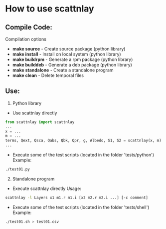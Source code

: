 How to use scattnlay
====================

Compile Code:
-------------

Compilation options

 - **make source** - Create source package (python library)
 - **make install** - Install on local system (python library)
 - **make buildrpm** - Generate a rpm package (python library)
 - **make builddeb** - Generate a deb package (python library)
 - **make standalone** - Create a standalone program
 - **make clean** - Delete temporal files

Use:
----

1. Python library
  * Use scattnlay directly
  ```python
from scattnlay import scattnlay
...
x = ...
m = ...
terms, Qext, Qsca, Qabs, Qbk, Qpr, g, Albedo, S1, S2 = scattnlay(x, m)
...
  ```
  * Execute some of the test scripts (located in the folder 'tests/python')
          Example:
  ```bash
./test01.py
  ```
2. Standalone program
  * Execute scattnlay directly
          Usage:
  ```bash
scattnlay -l Layers x1 m1.r m1.i [x2 m2.r m2.i ...] [-c comment]
  ```
  * Execute some of the test scripts (located in the folder 'tests/shell')
          Example:
  ```bash
./test01.sh > test01.csv
  ```


